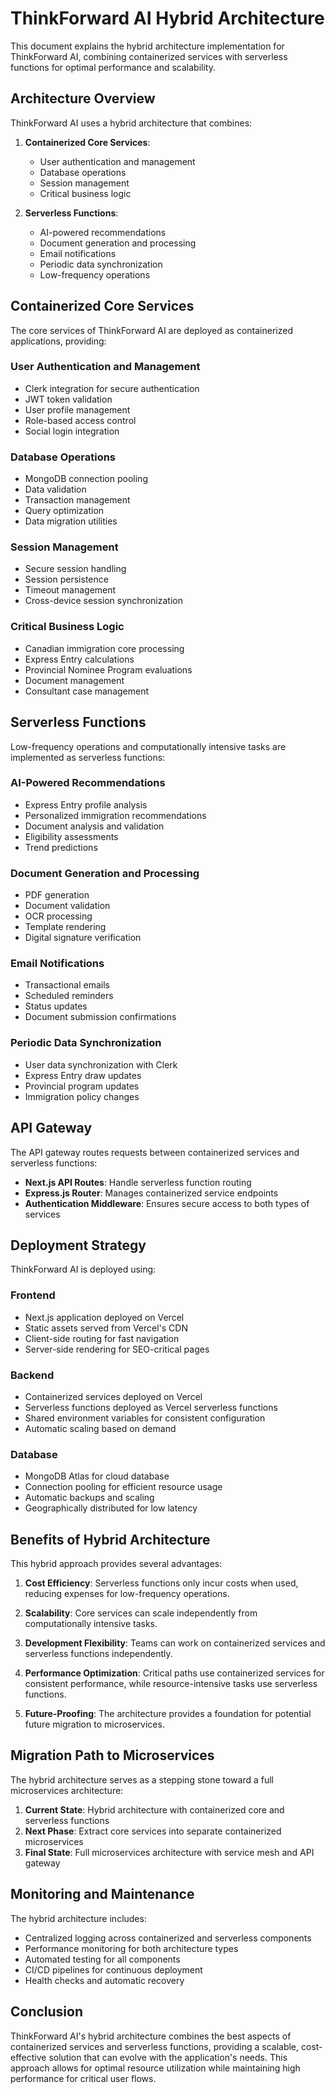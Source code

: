 # ThinkForward AI Hybrid Architecture

This document explains the hybrid architecture implementation for ThinkForward AI, combining containerized services with serverless functions for optimal performance and scalability.

## Architecture Overview

ThinkForward AI uses a hybrid architecture that combines:

1. **Containerized Core Services**:
   - User authentication and management
   - Database operations
   - Session management
   - Critical business logic

2. **Serverless Functions**:
   - AI-powered recommendations
   - Document generation and processing
   - Email notifications
   - Periodic data synchronization
   - Low-frequency operations

## Containerized Core Services

The core services of ThinkForward AI are deployed as containerized applications, providing:

### User Authentication and Management
- Clerk integration for secure authentication
- JWT token validation
- User profile management
- Role-based access control
- Social login integration

### Database Operations
- MongoDB connection pooling
- Data validation
- Transaction management
- Query optimization
- Data migration utilities

### Session Management
- Secure session handling
- Session persistence
- Timeout management
- Cross-device session synchronization

### Critical Business Logic
- Canadian immigration core processing
- Express Entry calculations
- Provincial Nominee Program evaluations
- Document management
- Consultant case management

## Serverless Functions

Low-frequency operations and computationally intensive tasks are implemented as serverless functions:

### AI-Powered Recommendations
- Express Entry profile analysis
- Personalized immigration recommendations
- Document analysis and validation
- Eligibility assessments
- Trend predictions

### Document Generation and Processing
- PDF generation
- Document validation
- OCR processing
- Template rendering
- Digital signature verification

### Email Notifications
- Transactional emails
- Scheduled reminders
- Status updates
- Document submission confirmations

### Periodic Data Synchronization
- User data synchronization with Clerk
- Express Entry draw updates
- Provincial program updates
- Immigration policy changes

## API Gateway

The API gateway routes requests between containerized services and serverless functions:

- **Next.js API Routes**: Handle serverless function routing
- **Express.js Router**: Manages containerized service endpoints
- **Authentication Middleware**: Ensures secure access to both types of services

## Deployment Strategy

ThinkForward AI is deployed using:

### Frontend
- Next.js application deployed on Vercel
- Static assets served from Vercel's CDN
- Client-side routing for fast navigation
- Server-side rendering for SEO-critical pages

### Backend
- Containerized services deployed on Vercel
- Serverless functions deployed as Vercel serverless functions
- Shared environment variables for consistent configuration
- Automatic scaling based on demand

### Database
- MongoDB Atlas for cloud database
- Connection pooling for efficient resource usage
- Automatic backups and scaling
- Geographically distributed for low latency

## Benefits of Hybrid Architecture

This hybrid approach provides several advantages:

1. **Cost Efficiency**: Serverless functions only incur costs when used, reducing expenses for low-frequency operations.

2. **Scalability**: Core services can scale independently from computationally intensive tasks.

3. **Development Flexibility**: Teams can work on containerized services and serverless functions independently.

4. **Performance Optimization**: Critical paths use containerized services for consistent performance, while resource-intensive tasks use serverless functions.

5. **Future-Proofing**: The architecture provides a foundation for potential future migration to microservices.

## Migration Path to Microservices

The hybrid architecture serves as a stepping stone toward a full microservices architecture:

1. **Current State**: Hybrid architecture with containerized core and serverless functions
2. **Next Phase**: Extract core services into separate containerized microservices
3. **Final State**: Full microservices architecture with service mesh and API gateway

## Monitoring and Maintenance

The hybrid architecture includes:

- Centralized logging across containerized and serverless components
- Performance monitoring for both architecture types
- Automated testing for all components
- CI/CD pipelines for continuous deployment
- Health checks and automatic recovery

## Conclusion

ThinkForward AI's hybrid architecture combines the best aspects of containerized services and serverless functions, providing a scalable, cost-effective solution that can evolve with the application's needs. This approach allows for optimal resource utilization while maintaining high performance for critical user flows.
